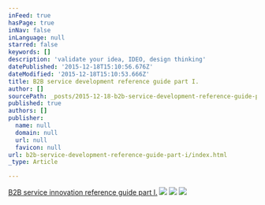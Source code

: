 ```yaml
---
inFeed: true
hasPage: true
inNav: false
inLanguage: null
starred: false
keywords: []
description: 'validate your idea, IDEO, design thinking'
datePublished: '2015-12-18T15:10:56.676Z'
dateModified: '2015-12-18T15:10:53.666Z'
title: B2B service development reference guide part I.
author: []
sourcePath: _posts/2015-12-18-b2b-service-development-reference-guide-part-i.md
published: true
authors: []
publisher:
  name: null
  domain: null
  url: null
  favicon: null
url: b2b-service-development-reference-guide-part-i/index.html
_type: Article

---
```

[B2B service innovation reference guide part I.][0]
![](https://s3-us-west-2.amazonaws.com/the-grid-img/p/7ae260fc2ef3fb8f61c528de13a50fb6e94a5766.jpg)
![](https://the-grid-user-content.s3-us-west-2.amazonaws.com/6170043d-7f38-492f-8488-6975dddde415.jpg)
![](https://the-grid-user-content.s3-us-west-2.amazonaws.com/c764d9e4-26ed-4aa5-a4b1-4db79d9e0f9b.jpg)

[0]: http://www.slideshare.net/tiborzahorecz7/b2b-reference-guide-for-company-makers